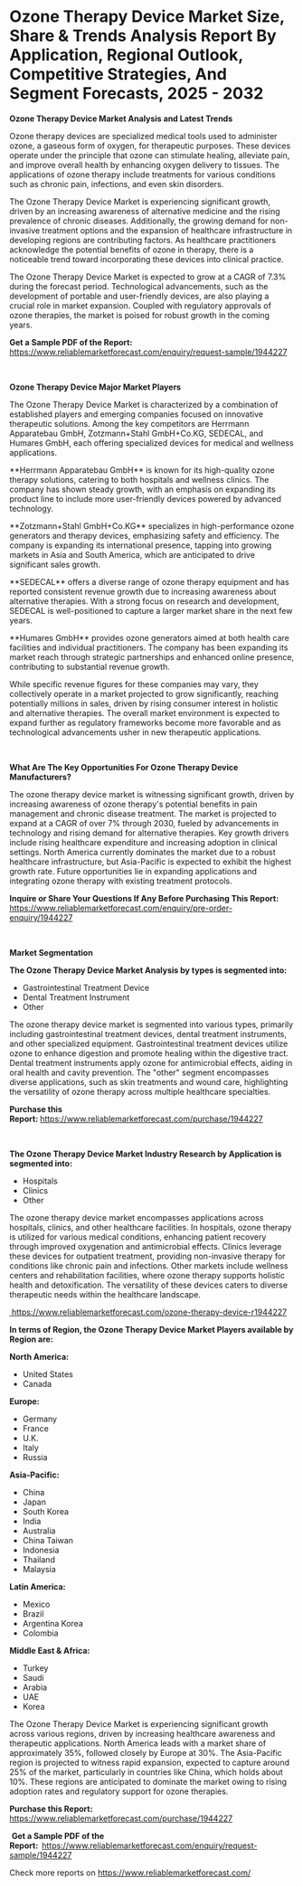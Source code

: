 <p><h1>Ozone Therapy Device Market Size, Share & Trends Analysis Report By Application, Regional Outlook, Competitive Strategies, And Segment Forecasts, 2025 - 2032</h1></p><p><strong>Ozone Therapy Device Market Analysis and Latest Trends</strong></p>
<p><p>Ozone therapy devices are specialized medical tools used to administer ozone, a gaseous form of oxygen, for therapeutic purposes. These devices operate under the principle that ozone can stimulate healing, alleviate pain, and improve overall health by enhancing oxygen delivery to tissues. The applications of ozone therapy include treatments for various conditions such as chronic pain, infections, and even skin disorders. </p><p>The Ozone Therapy Device Market is experiencing significant growth, driven by an increasing awareness of alternative medicine and the rising prevalence of chronic diseases. Additionally, the growing demand for non-invasive treatment options and the expansion of healthcare infrastructure in developing regions are contributing factors. As healthcare practitioners acknowledge the potential benefits of ozone in therapy, there is a noticeable trend toward incorporating these devices into clinical practice.</p><p>The Ozone Therapy Device Market is expected to grow at a CAGR of 7.3% during the forecast period. Technological advancements, such as the development of portable and user-friendly devices, are also playing a crucial role in market expansion. Coupled with regulatory approvals of ozone therapies, the market is poised for robust growth in the coming years.</p></p>
<p><strong>Get a Sample PDF of the Report:&nbsp;</strong> <a href="https://www.reliablemarketforecast.com/enquiry/request-sample/1944227?utm_campaign=2284&utm_medium=2&utm_source=Github&utm_content=ia&utm_term=04032025&utm_id=ozone-therapy-device">https://www.reliablemarketforecast.com/enquiry/request-sample/1944227</a></p>
<p>&nbsp;</p>
<p><strong>Ozone Therapy Device Major Market Players</strong></p>
<p><p>The Ozone Therapy Device Market is characterized by a combination of established players and emerging companies focused on innovative therapeutic solutions. Among the key competitors are Herrmann Apparatebau GmbH, Zotzmann+Stahl GmbH+Co.KG, SEDECAL, and Humares GmbH, each offering specialized devices for medical and wellness applications.</p><p>**Herrmann Apparatebau GmbH** is known for its high-quality ozone therapy solutions, catering to both hospitals and wellness clinics. The company has shown steady growth, with an emphasis on expanding its product line to include more user-friendly devices powered by advanced technology.</p><p>**Zotzmann+Stahl GmbH+Co.KG** specializes in high-performance ozone generators and therapy devices, emphasizing safety and efficiency. The company is expanding its international presence, tapping into growing markets in Asia and South America, which are anticipated to drive significant sales growth.</p><p>**SEDECAL** offers a diverse range of ozone therapy equipment and has reported consistent revenue growth due to increasing awareness about alternative therapies. With a strong focus on research and development, SEDECAL is well-positioned to capture a larger market share in the next few years.</p><p>**Humares GmbH** provides ozone generators aimed at both health care facilities and individual practitioners. The company has been expanding its market reach through strategic partnerships and enhanced online presence, contributing to substantial revenue growth.</p><p>While specific revenue figures for these companies may vary, they collectively operate in a market projected to grow significantly, reaching potentially millions in sales, driven by rising consumer interest in holistic and alternative therapies. The overall market environment is expected to expand further as regulatory frameworks become more favorable and as technological advancements usher in new therapeutic applications.</p></p>
<p>&nbsp;</p>
<p><strong>What Are The Key Opportunities For Ozone Therapy Device Manufacturers?</strong></p>
<p><p>The ozone therapy device market is witnessing significant growth, driven by increasing awareness of ozone therapy's potential benefits in pain management and chronic disease treatment. The market is projected to expand at a CAGR of over 7% through 2030, fueled by advancements in technology and rising demand for alternative therapies. Key growth drivers include rising healthcare expenditure and increasing adoption in clinical settings. North America currently dominates the market due to a robust healthcare infrastructure, but Asia-Pacific is expected to exhibit the highest growth rate. Future opportunities lie in expanding applications and integrating ozone therapy with existing treatment protocols.</p></p>
<p><strong>Inquire or Share Your Questions If Any Before Purchasing This Report:</strong> <a href="https://www.reliablemarketforecast.com/enquiry/pre-order-enquiry/1944227?utm_campaign=2284&utm_medium=2&utm_source=Github&utm_content=ia&utm_term=04032025&utm_id=ozone-therapy-device">https://www.reliablemarketforecast.com/enquiry/pre-order-enquiry/1944227</a></p>
<p>&nbsp;</p>
<p><strong>Market Segmentation</strong></p>
<p><strong>The Ozone Therapy Device Market Analysis by types is segmented into:</strong></p>
<p><ul><li>Gastrointestinal Treatment Device</li><li>Dental Treatment Instrument</li><li>Other</li></ul></p>
<p><p>The ozone therapy device market is segmented into various types, primarily including gastrointestinal treatment devices, dental treatment instruments, and other specialized equipment. Gastrointestinal treatment devices utilize ozone to enhance digestion and promote healing within the digestive tract. Dental treatment instruments apply ozone for antimicrobial effects, aiding in oral health and cavity prevention. The "other" segment encompasses diverse applications, such as skin treatments and wound care, highlighting the versatility of ozone therapy across multiple healthcare specialties.</p></p>
<p><strong>Purchase this Report:&nbsp;</strong><a href="https://www.reliablemarketforecast.com/purchase/1944227?utm_campaign=2284&utm_medium=2&utm_source=Github&utm_content=ia&utm_term=04032025&utm_id=ozone-therapy-device">https://www.reliablemarketforecast.com/purchase/1944227</a></p>
<p>&nbsp;</p>
<p><strong>The Ozone Therapy Device Market Industry Research by Application is segmented into:</strong></p>
<p><ul><li>Hospitals</li><li>Clinics</li><li>Other</li></ul></p>
<p><p>The ozone therapy device market encompasses applications across hospitals, clinics, and other healthcare facilities. In hospitals, ozone therapy is utilized for various medical conditions, enhancing patient recovery through improved oxygenation and antimicrobial effects. Clinics leverage these devices for outpatient treatment, providing non-invasive therapy for conditions like chronic pain and infections. Other markets include wellness centers and rehabilitation facilities, where ozone therapy supports holistic health and detoxification. The versatility of these devices caters to diverse therapeutic needs within the healthcare landscape.</p></p>
<p><a href="https://www.reliablemarketforecast.com/ozone-therapy-device-r1944227?utm_campaign=2284&utm_medium=2&utm_source=Github&utm_content=ia&utm_term=04032025&utm_id=ozone-therapy-device">&nbsp;https://www.reliablemarketforecast.com/ozone-therapy-device-r1944227</a></p>
<p><strong>In terms of Region, the Ozone Therapy Device Market Players available by Region are:</strong></p>
<p>
    <p> <strong> North America: </strong>
        <ul>
            <li>United States</li>
            <li>Canada</li>
        </ul>
        </p> 
    <p> <strong> Europe: </strong>
        <ul>
            <li>Germany</li>
            <li>France</li>
            <li>U.K.</li>
            <li>Italy</li>
            <li>Russia</li>
        </ul>
        </p> 
    <p> <strong> Asia-Pacific: </strong>
        <ul>
            <li>China</li>
            <li>Japan</li>
            <li>South Korea</li>
            <li>India</li>
            <li>Australia</li>
            <li>China Taiwan</li>
            <li>Indonesia</li>
            <li>Thailand</li>
            <li>Malaysia</li>
        </ul>
        </p> 
    <p> <strong> Latin America: </strong>
        <ul>
            <li>Mexico</li>
            <li>Brazil</li>
            <li>Argentina Korea</li>
            <li>Colombia</li>
        </ul>
        </p> 
    <p> <strong> Middle East & Africa: </strong>
        <ul>
            <li>Turkey</li>
            <li>Saudi</li>
            <li>Arabia</li>
            <li>UAE</li>
            <li>Korea</li>
        </ul>
    </p>
    </p>
<p><p>The Ozone Therapy Device Market is experiencing significant growth across various regions, driven by increasing healthcare awareness and therapeutic applications. North America leads with a market share of approximately 35%, followed closely by Europe at 30%. The Asia-Pacific region is projected to witness rapid expansion, expected to capture around 25% of the market, particularly in countries like China, which holds about 10%. These regions are anticipated to dominate the market owing to rising adoption rates and regulatory support for ozone therapies.</p></p>
<p><strong>Purchase this Report: </strong><a href="https://www.reliablemarketforecast.com/purchase/1944227?utm_campaign=2284&utm_medium=2&utm_source=Github&utm_content=ia&utm_term=04032025&utm_id=ozone-therapy-device">https://www.reliablemarketforecast.com/purchase/1944227</a></p>
<p>&nbsp;<strong>Get a Sample PDF of the Report:&nbsp;&nbsp;</strong><a href="https://www.reliablemarketforecast.com/enquiry/request-sample/1944227?utm_campaign=2284&utm_medium=2&utm_source=Github&utm_content=ia&utm_term=04032025&utm_id=ozone-therapy-device">https://www.reliablemarketforecast.com/enquiry/request-sample/1944227</a></p>
<p><strong></strong></p>
<p>Check more reports on <a href="https://www.reliablemarketforecast.com/?utm_campaign=2284&utm_medium=2&utm_source=Github&utm_content=ia&utm_term=04032025&utm_id=ozone-therapy-device">https://www.reliablemarketforecast.com/</a></p>